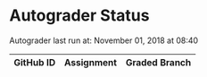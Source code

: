 # Autograder Status
Autograder last run at: November 01, 2018 at 08:40

| GitHub ID | Assignment | Graded Branch |
|-----------|------------|---------------|
